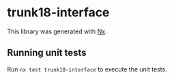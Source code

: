 # trunk18-interface

This library was generated with [Nx](https://nx.dev).

## Running unit tests

Run `nx test trunk18-interface` to execute the unit tests.
